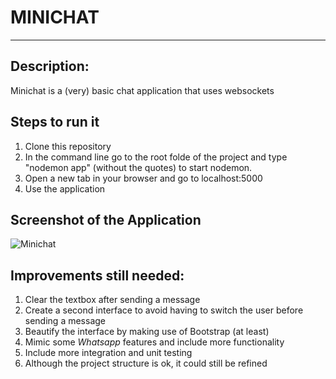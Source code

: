 # **MINICHAT**

---

## **Description:**

Minichat is a (very) basic chat application that uses websockets

## **Steps to run it**

1. Clone this repository
2. In the command line go to the root folde of the project and type "nodemon app" (without the quotes) to start nodemon.
3. Open a new tab in your browser and go to localhost:5000
4. Use the application

## **Screenshot of the Application**

![Minichat](https://www.dropbox.com/s/l1ggktrzi8c4gir/Minichat.PNG?raw=true "Minichat")

## **Improvements still needed:**

1.  Clear the textbox after sending a message
2.  Create a second interface to avoid having to switch the user before sending a message
3.  Beautify the interface by making use of Bootstrap (at least)
4.  Mimic some _Whatsapp_ features and include more functionality
5.  Include more integration and unit testing
6.  Although the project structure is ok, it could still be refined
